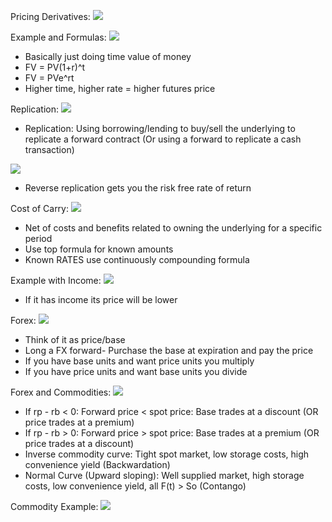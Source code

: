 


Pricing Derivatives:
![](https://i.imgur.com/tbDY6uI.png)



Example and Formulas:
![](https://i.imgur.com/2e0PENU.png)
- Basically just doing time value of money 
- FV = PV(1+r)^t
- FV = PVe^rt
- Higher time, higher rate = higher futures price



Replication:
![](https://i.imgur.com/CbyNIh8.png)
- Replication: Using borrowing/lending to buy/sell the underlying to replicate a forward contract (Or using a forward to replicate a cash transaction)




![](https://i.imgur.com/IKc06Zk.png)
- Reverse replication gets you the risk free rate of return



Cost of Carry:
![](https://i.imgur.com/c2WH0EM.png)
- Net of costs and benefits related to owning the underlying for a specific period
- Use top formula for known amounts 
- Known RATES use continuously compounding formula


Example with Income:
![](https://i.imgur.com/1KiJFHB.png)
- If it has income its price will be lower



Forex:
![](https://i.imgur.com/OfgzVso.png)
- Think of it as price/base
- Long a FX forward- Purchase the base at expiration and pay the price
- If you have base units and want price units you multiply
- If you have price units and want base units you divide



Forex and Commodities:
![](https://i.imgur.com/pYF8B1N.png)
- If  rp - rb < 0: Forward price < spot price: Base trades at a discount 
  (OR price trades at a premium)
- If rp - rb > 0: Forward price > spot price: Base trades at a premium
  (OR price trades at a discount)
- Inverse commodity curve: Tight spot market, low storage costs, high convenience yield (Backwardation)
- Normal Curve (Upward sloping): Well supplied market, high storage costs, low convenience yield, all F(t) > So (Contango)


Commodity Example:
![](https://i.imgur.com/56EvX7a.png)
